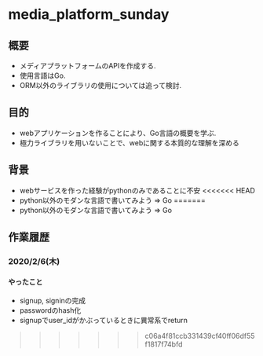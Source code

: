 # media_platform_sunday
## 概要
- メディアプラットフォームのAPIを作成する.
- 使用言語はGo.
- ORM以外のライブラリの使用については追って検討.

## 目的
- webアプリケーションを作ることにより、Go言語の概要を学ぶ.
- 極力ライブラリを用いないことで、webに関する本質的な理解を深める

## 背景
- webサービスを作った経験がpythonのみであることに不安
<<<<<<< HEAD
- python以外のモダンな言語で書いてみよう => Go
=======
- python以外のモダンな言語で書いてみよう => Go

## 作業履歴
### 2020/2/6(木)
#### やったこと
- signup, signinの完成
- passwordのhash化
- signupでuser_idがかぶっているときに異常系でreturn
>>>>>>> c06a4f81ccb331439cf40ff06df55f1817f74bfd
